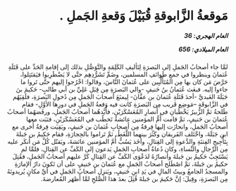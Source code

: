 <h1 dir="rtl">مَوقعةُ الزَّابوقةِ قُبَيْلَ وَقعةِ الجَملِ .</h1>

<h5 dir="rtl">العام الهجري:  36

العام الميلادي: 656

</h5>

<p dir="rtl">لمَّا جاء أصحابُ الجَملِ إلى البَصرَةِ لِتَأليفِ الكَلِمَةِ والتَّوَصُّلِ بذلك إلى إقامةِ الحَدِّ على قَتَلَةِ عُثمانَ وينظروا في جمعِ طَوائفِ المسلمين، وضَمِّ تَشَرُّدِهِم حتَّى لا يَضْطَرِبوا فيَقتَتِلوا، حَرَّضَ مَن كان بها مِن المُتَأَلِّبِين على عُثمانَ النَّاسَ، وقالوا: اخْرُجوا إليهم حتَّى تَروا ما جاءوا إليه. فبعَث عُثمانُ بنُ حَنيفٍ -والي البَصرَةِ مِن قِبَلِ عَلِيِّ بن أبي طالبٍ- حَكيمَ بنَ جَبَلَةَ العَبديَّ -أحدَ قَتَلَةِ عُثمانَ بن عفَّانَ- لِيمنَعَ أصحابَ الجَملِ مِن دُخولِ البَصرَةِ، فلَقِيَهُم في الزَّابوقَةِ –مَوضِع قَريب مِن البَصرَةِ كانت فيه وَقعةُ الجَملِ في دورِها الأوَّلِ- فقام طَلحةُ ثمَّ الزُّبيرُ يَخْطُبانِ في أَنصارِ المُعَسْكَرَيْنِ، فأَيَّدهُما أصحابُ الجَملِ، ورفَضهُما أصحابُ عُثمانَ بن حَنيفٍ، ثمَّ قامت أُمُّ المؤمنين عائشةُ تَخطُب في المُعَسْكَرَيْنِ، فثبَت معها أَصحابُ الجَملِ، وانحازَت إليها فِرقةٌ مِن أَصحابِ عُثمانَ بن حَنيفٍ، وبَقِيَت فِرقةٌ أُخرى مع ابنِ جَبَلَةَ، واخْتَلف الفَريقان وكَثُرَ بينهما اللَّغَطُ، ثمَّ تَراموا بالحِجارَةِ، فقام حَكيمُ بن جَبلةَ بِتَأْجِيجِ الفِتنَةِ والدَّعوةِ إلى القِتالِ، وأخَذ يَسُبُّ أُمَّ المؤمنين عائشةَ، ويَقتُل كُلَّ مَن أَنكَر عليه مِن الرِّجالِ والنِّساءِ، وكان دُعاةُ أصحابِ الجَملِ يَدعون إلى الكَفِّ عن القِتالِ، فلمَّا لم يَسْتَجِبْ حَكيمُ بن جَبلةَ وأنصارُهُ لدَعْوَى الكَفِّ عن القِتالِ كَرَّ عليهم أصحابُ الجَملِ، فقُتِلَ حكيمُ بن جَبلةَ، ثمَّ اصْطَلح أصحابُ الجَملِ مع عُثمانَ بن حَنيفٍ على أن تَكونَ دارُ الإمارَةِ والمسجدُ الجامعُ وبيتُ المالِ في يَدِ ابنِ حَنيفٍ، ويَنزِل أصحابُ الجَملِ في أيِّ مكانٍ يُريدونَهُ مِن البَصرَةِ، وقِيلَ: إنَّ حَكيمَ بن جَبلةَ قُتِلَ بعدَ هذا الصُّلحِ لمَّا أَظهَر المُعارضةَ.</p></br>
